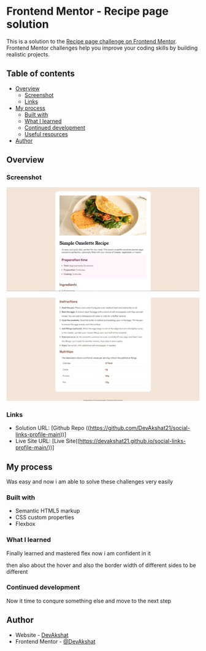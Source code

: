 # Frontend Mentor - Recipe page solution

This is a solution to the [Recipe page challenge on Frontend Mentor](https://www.frontendmentor.io/challenges/recipe-page-KiTsR8QQKm). Frontend Mentor challenges help you improve your coding skills by building realistic projects.

## Table of contents

- [Overview](#overview)
  - [Screenshot](#screenshot)
  - [Links](#links)
- [My process](#my-process)
  - [Built with](#built-with)
  - [What I learned](#what-i-learned)
  - [Continued development](#continued-development)
  - [Useful resources](#useful-resources)
- [Author](#author)

## Overview

### Screenshot

![](./screenshot_1.jpg)



![](./Screenshot_2.jpg)

### Links

- Solution URL: [Github Repo ((https://github.com/DevAkshat21/social-links-profile-main))]
- Live Site URL: [Live Site((https://devakshat21.github.io/social-links-profile-main/))]

## My process

Was easy and now i am able to solve these challenges very easily

### Built with

- Semantic HTML5 markup
- CSS custom properties
- Flexbox

### What I learned

Finally learned and mastered flex now i am confident in it

then also about the hover and also the border width of different sides to be different

### Continued development

Now it time to conqure something else and move to the next step

## Author

- Website - [DevAkshat](https://github.com/DevAkshat21)
- Frontend Mentor - [@DevAkshat](https://www.frontendmentor.io/profile/DevAkshat)
